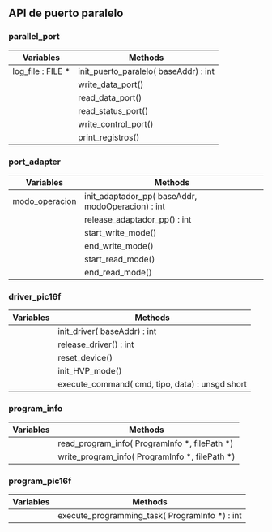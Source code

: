 ## API de puerto paralelo



### parallel_port

| Variables         | Methods                                 |
| ----------------- | --------------------------------------- |
| log_file : FILE * | init_puerto_paralelo( baseAddr)   : int |
|                   | write_data_port()                       |
|                   | read_data_port()                        |
|                   | read_status_port()                      |
|                   | write_control_port()                    |
|                   | print_registros()                       |

### port_adapter

| Variables      | Methods                                                      |
| -------------- | ------------------------------------------------------------ |
| modo_operacion | init_adaptador_pp( baseAddr, modoOperacion)   : int          |
|                | release_adaptador_pp()                                           : int |
|                | start_write_mode()                                           |
|                | end_write_mode()                                             |
|                | start_read_mode()                                            |
|                | end_read_mode()                                              |

### driver_pic16f

| Variables | Methods                                            |
| --------- | -------------------------------------------------- |
|           | init_driver( baseAddr)    : int                    |
|           | release_driver()              : int                |
|           | reset_device()                                     |
|           | init_HVP_mode()                                    |
|           | execute_command( cmd, tipo, data)    : unsgd short |

### program_info

| Variables | Methods                                        |
| --------- | ---------------------------------------------- |
|           | read_program_info( ProgramInfo *, filePath *)  |
|           | write_program_info( ProgramInfo *, filePath *) |

### program_pic16f

| Variables | Methods                                            |
| --------- | -------------------------------------------------- |
|           | execute_programming_task( ProgramInfo *)     : int |
